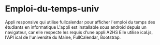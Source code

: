 # Emploi-du-temps-univ
Appli responsive qui utilise fullcalendar pour afficher l'emploi du temps des étudiants en informatique
L'appli est installable sous android depuis un navigateur, car elle respecte les requis d'une appli A2HS
Elle utilise ical.js, l'API ical de l'université du Maine, FullCalendar, Bootstrap.
